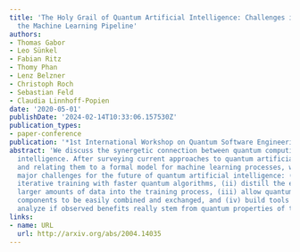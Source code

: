```yaml
---
title: 'The Holy Grail of Quantum Artificial Intelligence: Challenges in Accelerating
  the Machine Learning Pipeline'
authors:
- Thomas Gabor
- Leo Sünkel
- Fabian Ritz
- Thomy Phan
- Lenz Belzner
- Christoph Roch
- Sebastian Feld
- Claudia Linnhoff-Popien
date: '2020-05-01'
publishDate: '2024-02-14T10:33:06.157530Z'
publication_types:
- paper-conference
publication: '*1st International Workshop on Quantum Software Engineering (Q-SE 2020)*'
abstract: 'We discuss the synergetic connection between quantum computing and artificial
  intelligence. After surveying current approaches to quantum artificial intelligence
  and relating them to a formal model for machine learning processes, we deduce four
  major challenges for the future of quantum artificial intelligence: (i) Replace
  iterative training with faster quantum algorithms, (ii) distill the experience of
  larger amounts of data into the training process, (iii) allow quantum and classical
  components to be easily combined and exchanged, and (iv) build tools to thoroughly
  analyze if observed benefits really stem from quantum properties of the algorithm.'
links:
- name: URL
  url: http://arxiv.org/abs/2004.14035
---
```

